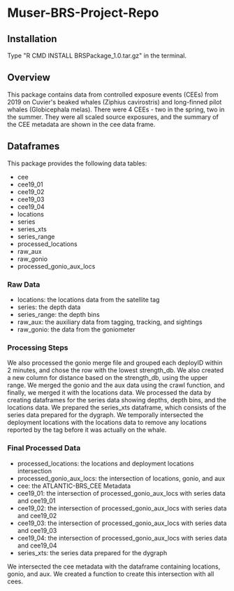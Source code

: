 # Muser-BRS-Project-Repo

## Installation
Type "R CMD INSTALL BRSPackage_1.0.tar.gz" in the terminal.

## Overview
This package contains data from controlled exposure events (CEEs) from 2019 on Cuvier's beaked whales (Ziphius cavirostris) and long-finned pilot whales (Globicephala melas). There were 4 CEEs - two in the spring, two in the summer. They were all scaled source exposures, and the summary of the CEE metadata are shown in the cee data frame.

## Dataframes
This package provides the following data tables: 
* cee
* cee19_01
* cee19_02
* cee19_03
* cee19_04
* locations
* series
* series_xts
* series_range
* processed_locations
* raw_aux
* raw_gonio
* processed_gonio_aux_locs

### Raw Data
* locations: the locations data from the satellite tag
* series: the depth data
* series_range: the depth bins
* raw_aux: the auxiliary data from tagging, tracking, and sightings
* raw_gonio: the data from the goniometer

### Processing Steps

We also processed the gonio merge file and grouped each deployID within 2 minutes, and chose the row with the lowest strength_db. We also created a new column for distance based on the strength_db, using the upper range. We merged the gonio and the aux data using the crawl function, and finally, we merged it with the locations data. We processed the data by creating dataframes for the series data showing depths, depth bins, and the locations data. We prepared the series_xts dataframe, which consists of the series data prepared for the dygraph. We temporally intersected the deployment locations with the locations data to remove any locations reported by the tag before it was actually on the whale.

### Final Processed Data
* processed_locations: the locations and deployment locations intersection
* processed_gonio_aux_locs: the intersection of locations, gonio, and aux
* cee: the ATLANTIC-BRS_CEE Metadata
* cee19_01: the intersection of processed_gonio_aux_locs with series data and cee19_01 
* cee19_02: the intersection of processed_gonio_aux_locs with series data and cee19_02 
* cee19_03: the intersection of processed_gonio_aux_locs with series data and cee19_03 
* cee19_04: the intersection of processed_gonio_aux_locs with series data and cee19_04 
* series_xts: the series data prepared for the dygraph

We intersected the cee metadata with the dataframe containing locations, gonio, and aux. We created a function to create this intersection with all cees. 
